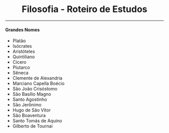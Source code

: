 <h1 align="center">Filosofia - Roteiro de Estudos</h1>

---

#### Grandes Nomes

- Platão
- Isócrates
- Aristóteles
- Quintiliano
- Cícero
- Plutarco
- Sêneca
- Clemente de Alexandria
- Marciano Capella Boécio
- São João Crisóstomo
- São Basílio Magno
- Santo Agostinho
- São Jerônimo
- Hugo de São Vítor
- São Boaventura
- Santo Tomás de Aquino
- Gilberto de Tournai
